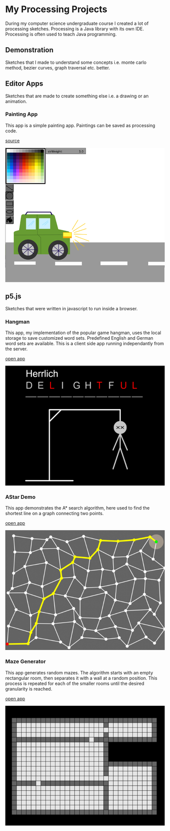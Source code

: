 # My Processing Projects

During my computer science undergraduate course I created a lot of processing sketches. Processing is a Java library with its own IDE. Processing is often used to teach Java programming.

## Demonstration

Sketches that I made to understand some concepts i.e. monte carlo method, bezier curves, graph traversal etc. better.

## Editor Apps

Sketches that are made to create something else i.e. a drawing or an animation.

### Painting App

This app is a simple painting app. Paintings can be saved as processing code.

[source](EditorApps/Grafikeditor/)

![painting app screenshot](EditorApps\Grafikeditor\screenshot_00.png)

## p5.js

Sketches that were written in javascript to run inside a browser.

### Hangman

This app, my implementation of the popular game hangman, uses the local storage to save customized word sets. Predefined English and German word sets are available. This is a client side app running independantly from the server.

[open app](https://lordbenedikt.github.io/portfolio_siteground/hangman/index.html)

![hangman screenshot](p5js\hangman\screenshot.png)

### AStar Demo

This app demonstrates the A* search algorithm, here used to find the shortest line on a graph connecting two points.

[open app](https://lordbenedikt.github.io/portfolio_siteground/astar_demo/index.html)

![astar screenshot](p5js\astar_demo\screenshot.png)

### Maze Generator

This app generates random mazes. The algorithm starts with an empty rectangular room, then separates it with a wall at a random position. This process is repeated for each of the smaller rooms until the desired granularity is reached.

[open app](https://lordbenedikt.github.io/portfolio_siteground/maze_generator/index.html)

![maze generator screenshot](p5js\maze_generator\screenshot.png)
